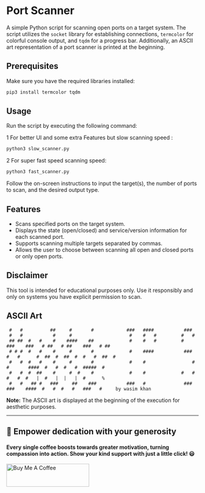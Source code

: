 # Port Scanner

A simple Python script for scanning open ports on a target system. The script utilizes the `socket` library for establishing connections, `termcolor` for colorful console output, and `tqdm` for a progress bar. Additionally, an ASCII art representation of a port scanner is printed at the beginning.

## Prerequisites

Make sure you have the required libraries installed:

```bash
pip3 install termcolor tqdm
```

## Usage

Run the script by executing the following command:

1 For better UI and some extra Features but slow scanning speed :
```bash
python3 slow_scanner.py
```

2 For super fast speed scanning speed:
```bash
python3 fast_scanner.py
```



Follow the on-screen instructions to input the target(s), the number of ports to scan, and the desired output type.

## Features

- Scans specified ports on the target system.
- Displays the state (open/closed) and service/version information for each scanned port.
- Supports scanning multiple targets separated by commas.
- Allows the user to choose between scanning all open and closed ports or only open ports.

## Disclaimer

This tool is intended for educational purposes only. Use it responsibly and only on systems you have explicit permission to scan.

## ASCII Art

```
 #   #          ##     #       #            ###   ####           ###                                            
 #   #           #     #                     #    #   #         #   #                                           
 ## ##  #   #    #    ####    ##             #    #   #         #       ###    ###   # ##   # ##    ###   # ##  
 # # #  #   #    #     #       #             #    ####           ###   #   #      #  ##  #  ##  #  #   #  ##  # 
 #   #  #   #    #     #       #             #    #                 #  #       ####  #   #  #   #  #####  #     
 #   #  #  ##    #     #  #    #             #    #             #   #  #   #  #   |  #   |  |   |  #      %
 #   #   ## #   ###     ##    ###           ###   #              ###    ###    ####  #   #  #   #   ###   #     by wasim khan
```

**Note:** The ASCII art is displayed at the beginning of the execution for aesthetic purposes.

---

## 🌱 Empower dedication with your generosity
#### Every single coffee boosts towards greater motivation, turning compassion into action. Show your kind support with just a little click! 😃

<a href="https://www.buymeacoffee.com/developerwasim" target="_blank"><img src="https://cdn.buymeacoffee.com/buttons/v2/default-yellow.png" alt="Buy Me A Coffee" style="height: 60px !important;width: 217px !important;" ></a>


